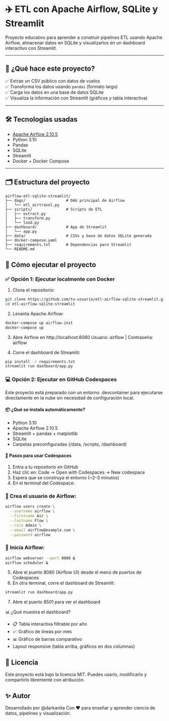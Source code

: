 # ✈️ ETL con Apache Airflow, SQLite y Streamlit

Proyecto educativo para aprender a construir pipelines ETL usando Apache Airflow, almacenar datos en SQLite y visualizarlos en un dashboard interactivo con Streamlit.

---

## 🧠 ¿Qué hace este proyecto?

✅ Extrae un CSV público con datos de vuelos  
✅ Transforma los datos usando `pandas` (formato largo)  
✅ Carga los datos en una base de datos SQLite  
✅ Visualiza la información con Streamlit (gráficos y tabla interactiva)  

---

## 🛠️ Tecnologías usadas

- [Apache Airflow 2.10.5](https://airflow.apache.org/)
- Python 3.10
- Pandas
- SQLite
- Streamlit
- Docker + Docker Compose

---

## 🗂️ Estructura del proyecto

```plaintext
airflow-etl-sqlite-streamlit/
├── dags/                  # DAG principal de Airflow
│   └── etl_airtravel.py
├── scripts/               # Scripts de ETL
│   ├── extract.py
│   ├── transform.py
│   └── load.py
├── dashboard/             # App de Streamlit
│   └── app.py
├── data/                  # CSVs y base de datos SQLite generada
├── docker-compose.yaml
├── requirements.txt       # Dependencias para Streamlit
└── README.md
```

## 🚀 Cómo ejecutar el proyecto

### ✅ Opción 1: Ejecutar **localmente con Docker**

1. Clona el repositorio:

```bash
git clone https://github.com/tu-usuario/etl-airflow-sqlite-streamlit.git
cd etl-airflow-sqlite-streamlit
```

2. Levanta Apache Airflow:
```bash
docker-compose up airflow-init
docker-compose up
```

3. Abre Airflow en http://localhost:8080
   Usuario: airflow | Contraseña: airflow

4. Corre el dashboard de Streamlit:

```bash
pip install -r requirements.txt
streamlit run dashboard/app.py
```

### 💻 Opción 2: Ejecutar en GitHub Codespaces
Este proyecto está preparado con un entorno .devcontainer para ejecutarse directamente en la nube sin necesidad de configuración local.

#### 📦 ¿Qué se instala automáticamente?
* Python 3.10
* Apache Airflow 2.10.5
* Streamlit + pandas + matplotlib
* SQLite
* Carpetas preconfiguradas (/data, /scripts, /dashboard)

#### 🧭 Pasos para usar Codespaces
1. Entra a tu repositorio en GitHub
2. Haz clic en: Code → Open with Codespaces → New codespace
3. Espera que se construya el entorno (~2–3 minutos)
4. En el terminal del Codespace:

### 🔐 Crea el usuario de Airflow:
```bash
airflow users create \
  --username airflow \
  --firstname Air \
  --lastname Flow \
  --role Admin \
  --email airflow@example.com \
  --password airflow
```

### 🚀 Inicia Airflow:
```bash
airflow webserver --port 8080 &
airflow scheduler &
```
5. Abre el puerto 8080 (Airflow UI) desde el menú de puertos de Codespaces
6. En otra terminal, corre el dashboard de Streamlit:
   
```bash
streamlit run dashboard/app.py
```
7. Abre el puerto 8501 para ver el dashboard

📊 ¿Qué muestra el dashboard?
- 📋 Tabla interactiva filtrable por año
- 📈 Gráfico de líneas por mes
- 📊 Gráfico de barras comparativo
- Layout responsive (tabla arriba, gráficos en dos columnas)

## 📄 Licencia
Este proyecto está bajo la licencia MIT.
Puedes usarlo, modificarlo y compartirlo libremente con atribución.

## ✨ Autor
Desarrollado por @darkanita
Con ❤️ para enseñar y aprender ciencia de datos, pipelines y visualización.

